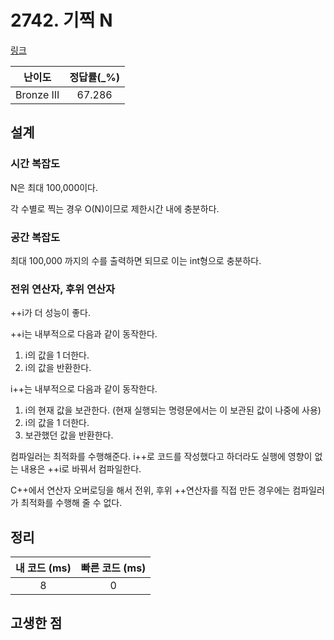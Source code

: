 # 2742. 기찍 N

[링크](https://www.acmicpc.net/problem/2742)

|   난이도   | 정답률(\_%) |
| :--------: | :---------: |
| Bronze III |   67.286    |

## 설계

### 시간 복잡도

N은 최대 100,000이다.

각 수별로 찍는 경우 O(N)이므로 제한시간 내에 충분하다.

### 공간 복잡도

최대 100,000 까지의 수를 출력하면 되므로 이는 int형으로 충분하다.

### 전위 연산자, 후위 연산자

++i가 더 성능이 좋다.

++i는 내부적으로 다음과 같이 동작한다.

1. i의 값을 1 더한다.
2. i의 값을 반환한다.

i++는 내부적으로 다음과 같이 동작한다.

1. i의 현재 값을 보관한다. (현재 실행되는 명령문에서는 이 보관된 값이 나중에 사용)
2. i의 값을 1 더한다.
3. 보관했던 값을 반환한다.

컴파일러는 최적화를 수행해준다. i++로 코드를 작성했다고 하더라도 실행에 영향이 없는 내용은 ++i로 바꿔서 컴파일한다.

C++에서 연산자 오버로딩을 해서 전위, 후위 ++연산자를 직접 만든 경우에는 컴파일러가 최적화를 수행해 줄 수 없다.

## 정리

| 내 코드 (ms) | 빠른 코드 (ms) |
| :----------: | :------------: |
|      8       |       0        |

## 고생한 점
